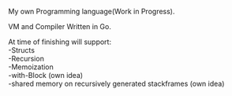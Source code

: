 My own Programming language(Work in Progress).

VM and Compiler Written in Go.

At time of finishing will support:<br>
  -Structs<br>
  -Recursion<br>
  -Memoization<br>
  -with-Block (own idea)<br>
  -shared memory on recursively generated stackframes (own idea)<br>
